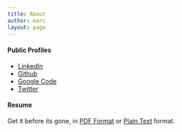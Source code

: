 ```yaml
---
title: About
author: marc
layout: page
---
```

#### Public Profiles

  * [LinkedIn][1]
  * [Github][2]
  * [Google Code][3]
  * [Twitter][4]

#### Resume

Get it before its gone, in [PDF Format][5] or [Plain Text][6] format.

 [1]: http://ca.linkedin.com/in/sibson "LinkedIn"
 [2]: http://github.com/sibson "Github"
 [3]: http://code.google.com/u/sibson/ "Google Code"
 [4]: http://twitter.com/#!/sibson "Twitter"
 [5]: http://www.marcsibson.com/wp-content/uploads/2011/09/marc_sibson_resume.pdf
 [6]: http://www.marcsibson.com/wp-content/uploads/2011/09/marc_sibson_resume.txt
